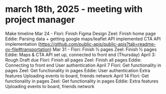 # march 18th, 2025 - meeting with project manager

Make timeline
Mar 24 - 
Flori: Finish Figma Design
Zeel: Finish home page 
Eddie: 
Parsing data + getting google maps/leaflet API implemented 
CTA API implementation (https://github.com/public-apis/public-apis?tab=readme-ov-file#transportation)
Mar 31 - 
Flori: Finish ½ pages
Zeel: Finish ½ pages
Eddie: 
Maps & CTA API set up, connected to front end
(Thursday) April 3: Rough Draft due
Flori: Finish all pages
Zeel: Finish all pages 
Eddie:
Connecting to front end
User authentication
April 7
Flori: Get functionality in pages
Zeel: Get functionality in pages
Eddie:
User authentication
Extra features
Uploading events to board, friends network
April 14
Flori: Get functionality in pages
Zeel: Get functionality in pages
Eddie:
Extra features
Uploading events to board, friends network
